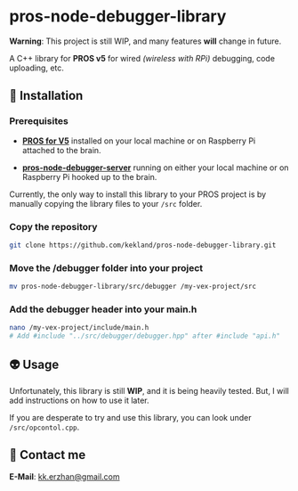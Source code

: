 
# pros-node-debugger-library

**Warning**: This project is still WIP, and many features **will** change in future.

A C++ library for **PROS v5** for wired *(wireless with RPi)* debugging, code uploading, etc.

## 🔧 Installation

### Prerequisites

- [**PROS for V5**](https://pros.cs.purdue.edu/) installed on your local machine or on Raspberry Pi attached to the brain.

- [**pros-node-debugger-server**](https://github.com/kekland/pros-node-debugger-server) running on either your local machine or on Raspberry Pi hooked up to the brain.

Currently, the only way to install this library to your PROS project is by manually copying the library files to your `/src` folder.

### Copy the repository

```bash
git clone https://github.com/kekland/pros-node-debugger-library.git
```

### Move the /debugger folder into your project

```bash
mv pros-node-debugger-library/src/debugger /my-vex-project/src
```

### Add the debugger header into your main.h

```bash
nano /my-vex-project/include/main.h
# Add #include "../src/debugger/debugger.hpp" after #include "api.h"
```

## 👽 Usage

Unfortunately, this library is still **WIP**, and it is being heavily tested. But, I will add instructions on how to use it later.

If you are desperate to try and use this library, you can look under `/src/opcontol.cpp`.

## 📧 Contact me

**E-Mail**: kk.erzhan@gmail.com